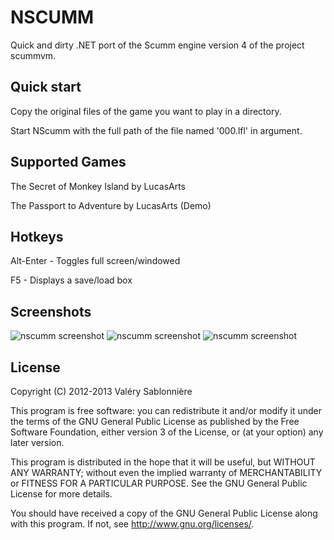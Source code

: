 NSCUMM
======

Quick and dirty .NET port of the Scumm engine version 4 of the project scummvm.

Quick start
-----------

Copy the original files of the game you want to play in a directory.

Start NScumm with the full path of the file named '000.lfl' in argument.

Supported Games
---------------

The Secret of Monkey Island by LucasArts

The Passport to Adventure by LucasArts (Demo)

Hotkeys
-------

Alt-Enter              - Toggles full screen/windowed

F5                     - Displays a save/load box


Screenshots
-----------

![nscumm screenshot](https://raw.github.com/scemino/nscumm/master/Doc/Images/MonkeyIsland.png)
![nscumm screenshot](https://raw.github.com/scemino/nscumm/master/Doc/Images/Indy3.png)
![nscumm screenshot](https://raw.github.com/scemino/nscumm/master/Doc/Images/loom.png)

License
-------

Copyright (C) 2012-2013  Valéry Sablonnière

This program is free software: you can redistribute it and/or modify
it under the terms of the GNU General Public License as published by
the Free Software Foundation, either version 3 of the License, or
(at your option) any later version.

This program is distributed in the hope that it will be useful,
but WITHOUT ANY WARRANTY; without even the implied warranty of
MERCHANTABILITY or FITNESS FOR A PARTICULAR PURPOSE.  See the
GNU General Public License for more details.

You should have received a copy of the GNU General Public License
along with this program.  If not, see <http://www.gnu.org/licenses/>.
